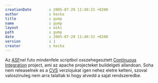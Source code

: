 ```yaml
---
creationDate        : 2005-07-29 11:40:33 +0200 
author              : kocka 
title               : gump 
name                : gump 
layout              : wiki 
path                : gump 
date                : 2005-07-29 11:40:33 +0200 
version             : 1 
creator             : kocka 
---
```

Az [ASF](ASF.html)nel futo mindenfele scriptbol osszehegesztett [Continuous Integration](Continuous%20Integration.html) project, ami az apache projecteket buildelgeti allandoan. Soha nem releaselnek es a [CVS](CVS.html) verziojukat igen nehez eletre kelteni, szoval valoszinuleg nem arra talaltak ki hogy atvedd a sajat rendszeredbe.
